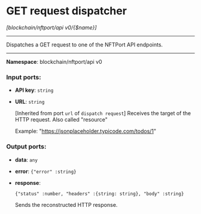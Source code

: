 # GET request dispatcher

_[blockchain/nftport/api v0/{$name}]_

---

Dispatches a GET request to one of the NFTPort API endpoints.

---

__Namespace__: blockchain/nftport/api v0

### Input ports:

* __API key__: ` string `


* __URL__: ` string `

    [Inherited from port `url` of `dispatch request`] 
    Receives the target of the HTTP request. Also called "resource" 
    
    Example:
    "https://jsonplaceholder.typicode.com/todos/1"

### Output ports:

* __data__: ` any `


* __error__: ` {"error" :string} `


* __response__: 
    ```
    {"status" :number, "headers" :{string: string}, "body" :string}
    ```

    Sends the reconstructed HTTP response.

